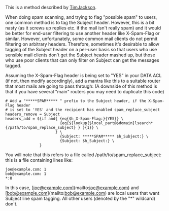 
This is a method described by [TimJackson](TimJackson).

When doing spam scanning, and trying to flag "possible spam" to users,
one common method is to tag the Subject header. However, this is a bit
nasty (as it screws up replies etc. if the mail isn't really spam) and
it would be better for end-user filtering to use another header like
X-Spam-Flag or similar. However, unfortunately, some common mail clients
do not permit filtering on arbitrary headers. Therefore, sometimes it's
desirable to allow tagging of the Subject header on a per-user basis so
that users who use sensible mail clients don't get the Subject header
mashed up, but those who use poor clients that can only filter on
Subject can get the messages tagged.

Assuming the X-Spam-Flag header is being set to "YES" in your DATA ACL
(if not, then modify accordingly), add a mantra like this to a suitable
router that most mails are going to pass through: (A downside of this
method is that if you have several "main" routers you may need to
duplicate this code)

    # Add a "*****SPAM***** " prefix to the Subject header, if the X-Spam-Flag header
    # is set to 'YES' and the recipient has enabled spam_replace_subject
    headers_remove = Subject
    headers_add = ${if and{ {eq{$h_X-Spam-Flag:}{YES}} \
                            {eq{${lookup{$local_part@$domain}lsearch*{/path/to/spam_replace_subject} } }{1}} \
                          } \
                            {Subject: *****SPAM***** $h_Subject:} \
                            {Subject: $h_Subject:} \
                   }

You will note that this refers to a file called
/path/to/spam\_replace\_subject: this is a file containing lines like:

    joe@example.com: 1
    bob@example.com: 1
    *:0

In this case,
[[joe@example.com](mailto:joe@example.com)](mailto:joe@example.com) and
[[bob@example.com](mailto:bob@example.com)](mailto:bob@example.com) are
local users that want Subject line spam tagging. All other users
(denoted by the "\*" wildcard) don't.
